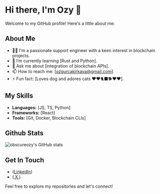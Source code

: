 # Hi there, I'm Ozy 👋

Welcome to my GitHub profile! Here's a little about me:

## About Me

- 👨‍💻 I'm a passionate support engineer with a keen interest in blockchain projects.
- 🌱 I’m currently learning [Rust and Python].
- 💬 Ask me about [integration of blockchain APIs].
- 📫 How to reach me: [ozgurcakirkaya@gmail.com].
- ⚡ Fun fact: [Loves dog and adores cats ❤️❤️🐈‍⬛🐕❤️❤️].

## My Skills

- **Languages:** [JS, TS, Python]
- **Frameworks:** [React]
- **Tools:** [Git, Docker, Blockchain CLIs]

## Github Stats

![obscureozy's GitHub stats](https://github-readme-stats.vercel.app/api?username=obscureozy&show_icons=true&theme=radical)

## Get In Touch

- ([LinkedIn](https://www.linkedin.com/in/dursun-ozgur-cakirkaya/))
- ([ X ](https://x.com/obscureck))

Feel free to explore my repositories and let's connect!

<!---
obscureozy/obscureozy is a ✨ special ✨ repository because its `README.md` (this file) appears on your GitHub profile.
You can click the Preview link to take a look at your changes.
--->
